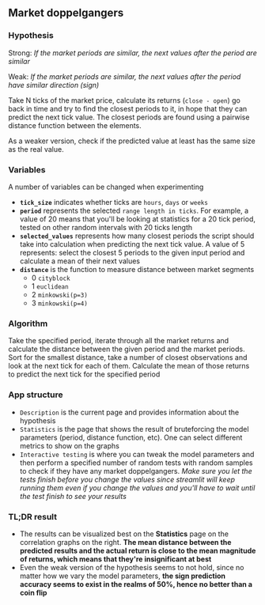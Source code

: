 ## Market doppelgangers
### Hypothesis

Strong: _If the market periods are similar, the next values after the period are similar_

Weak: _If the market periods are similar, the next values after the period have similar direction (sign)_

Take N ticks of the market price, calculate its returns (`close - open`) 
go back in time and try to find the closest periods to it, in hope that they can predict the next tick value.
The closest periods are found using a pairwise distance function between the elements. 

As a weaker version, 
check if the predicted value at least has the same size as the real value.


### Variables
A number of variables can be changed when experimenting

- __`tick_size`__ indicates whether ticks are `hours`, `days` or `weeks`
- __`period`__ represents the selected `range length in ticks`. For example, a value of 20 means that
you'll be looking at statistics for a 20 tick period, tested on other random intervals with 20 ticks length
- __`selected_values`__ represents how many closest periods the script should take into calculation
when predicting the next tick value. A value of 5 represents: select the closest 5 periods to the given input period
and calculate a mean of their next values
- __`distance`__ is the function to measure distance between market segments
   - 0 `cityblock`
   - 1 `euclidean`
   - 2 `minkowski(p=3)`
   - 3 `minkowski(p=4)`


### Algorithm
Take the specified period, iterate through all the market returns and calculate the distance
between the given period and the market periods. Sort for the smallest distance, take a number of 
closest observations and look at the next tick for each of them. Calculate the mean of those returns
to predict the next tick for the specified period


### App structure

- `Description` is the current page and provides information about the hypothesis
- `Statistics` is the page that shows the result of bruteforcing the model parameters 
(period, distance function, etc). One can select different metrics to show on the graphs
- `Interactive testing` is where you can tweak the model parameters and then perform a specified number of
random tests with random samples to check if they have any market doppelgangers. _Make sure you
let the tests finish before you change the values since streamlit will keep running them even if you 
change the values and you'll have to wait until the test finish to see your results_


### TL;DR result

- The results can be visualized best on the __Statistics__ page on the correlation graphs on
the right. __The mean distance between the predicted results and the actual return is close to
the mean magnitude of returns, which means that they're insignificant at best__
- Even the weak version of the hypothesis seems to not hold, since no matter how we vary the
model parameters, __the sign prediction accuracy seems to exist in the realms of 50%, hence no better
than a coin flip__
